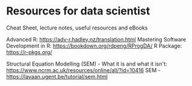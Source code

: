 # Resources for data scientist
Cheat Sheet, lecture notes, useful resources and eBooks

Advanced R: https://adv-r.hadley.nz/translation.html
Mastering Software Development in R: https://bookdown.org/rdpeng/RProgDA/
R Package: https://r-pkgs.org/

Structural Equation Modelling (SEM) - What it is and what it isn't: https://www.ncrm.ac.uk/resources/online/all/?id=10416
SEM - https://lavaan.ugent.be/tutorial/sem.html
